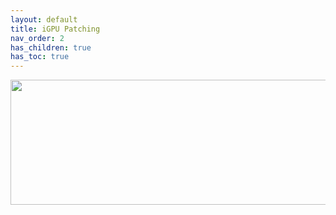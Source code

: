 ```yaml
---
layout: default
title: iGPU Patching
nav_order: 2
has_children: true
has_toc: true
---
```


<p align="center">
  <img width="650" height="200" src="../../../assets/Header-iGPUPatching.png">
</p>
